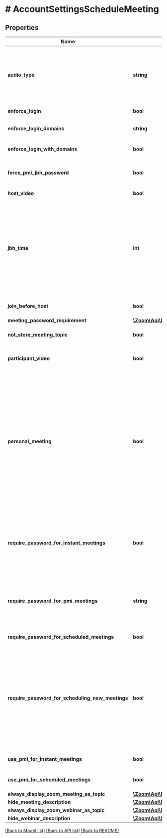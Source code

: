 # # AccountSettingsScheduleMeeting

## Properties

Name | Type | Description | Notes
------------ | ------------- | ------------- | -------------
**audio_type** | **string** | Determine how participants can join the audio portion of the meeting.&lt;br&gt;&#x60;both&#x60; - Telephony and VoIP.&lt;br&gt;&#x60;telephony&#x60; - Audio PSTN telephony only.&lt;br&gt;&#x60;voip&#x60; - VoIP only.&lt;br&gt;&#x60;thirdParty&#x60; - 3rd party audio conference. | [optional] [default to 'both']
**enforce_login** | **bool** | Only Zoom users who are signed in can join meetings. | [optional]
**enforce_login_domains** | **string** | Only signed in users with a specified domain can join the meeting. | [optional]
**enforce_login_with_domains** | **bool** | Only signed in users with a specific domain can join meetings. | [optional]
**force_pmi_jbh_password** | **bool** | Require a password for Personal Meetings if attendees can join before host. | [optional]
**host_video** | **bool** | Start meetings with the host video on. | [optional]
**jbh_time** | **int** | If the value of \&quot;join_before_host\&quot; field is set to &#x60;true&#x60;, this field can be used to indicate time limits within which a participant may join a meeting before a host. The value of this field can be one of the following:  *  &#x60;0&#x60;: Allow participant to join anytime. *  &#x60;5&#x60;: Allow participant to join 5 minutes before meeting start time.  * &#x60;10&#x60;: Allow participant to join 10 minutes before meeting start time. | [optional]
**join_before_host** | **bool** | Allow participants to join the meeting before the host arrives. | [optional]
**meeting_password_requirement** | [**\Zoom\Api\Model\AccountSettingsScheduleMeetingMeetingPasswordRequirement**](AccountSettingsScheduleMeetingMeetingPasswordRequirement.md) |  | [optional]
**not_store_meeting_topic** | **bool** | Always display \&quot;Zoom Meeting\&quot; as the meeting topic. | [optional]
**participant_video** | **bool** | Start meetings with the participant video on. Participants can change this setting during the meeting. | [optional]
**personal_meeting** | **bool** | Personal Meeting Setting.&lt;br&gt;&lt;br&gt; &#x60;true&#x60;: Indicates that the **\&quot;Enable Personal Meeting ID\&quot;** setting is turned on. Users can choose to use personal meeting ID for their meetings. &lt;br&gt;&lt;br&gt; &#x60;false&#x60;: Indicates that the **\&quot;Enable Personal Meeting ID\&quot;** setting is [turned off](https://support.zoom.us/hc/en-us/articles/201362843-Personal-meeting-ID-PMI-and-personal-link#h_aa0335c8-3b06-41bc-bc1f-a8b84ef17f2a). If this setting is disabled, meetings that were scheduled with PMI will be invalid. Scheduled meetings will need to be manually updated. For Zoom Phone only:If a user has been assigned a desk phone, **\&quot;Elevate to Zoom Meeting\&quot;** on desk phone will be disabled. | [optional]
**require_password_for_instant_meetings** | **bool** | Require a password for instant meetings. If you use PMI for your instant meetings, this option will be disabled. This setting is always enabled for free accounts and Pro accounts with a single host and cannot be modified for these accounts. | [optional]
**require_password_for_pmi_meetings** | **string** | Require a password for a meeting held using Personal Meeting ID (PMI) This setting is always enabled for free accounts and Pro accounts with a single host and cannot be modified for these accounts. | [optional]
**require_password_for_scheduled_meetings** | **bool** | Require a password for meetings which have already been scheduled | [optional]
**require_password_for_scheduling_new_meetings** | **bool** | Require a password when scheduling new meetings. This setting applies for regular meetings that do not use PMI. If enabled, a password will be generated while a host schedules a new meeting and participants will be required to enter the password before they can join the meeting. This setting is always enabled for free accounts and Pro accounts with a single host and cannot be modified for these accounts. | [optional]
**use_pmi_for_instant_meetings** | **bool** | Use Personal Meeting ID (PMI) when starting an instant meeting | [optional]
**use_pmi_for_scheduled_meetings** | **bool** | Use Personal Meeting ID (PMI) when scheduling a meeting | [optional]
**always_display_zoom_meeting_as_topic** | [**\Zoom\Api\Model\AccountSettingsScheduleMeetingAlwaysDisplayZoomMeetingAsTopic**](AccountSettingsScheduleMeetingAlwaysDisplayZoomMeetingAsTopic.md) |  | [optional]
**hide_meeting_description** | [**\Zoom\Api\Model\AccountSettingsScheduleMeetingHideMeetingDescription**](AccountSettingsScheduleMeetingHideMeetingDescription.md) |  | [optional]
**always_display_zoom_webinar_as_topic** | [**\Zoom\Api\Model\AccountSettingsScheduleMeetingAlwaysDisplayZoomWebinarAsTopic**](AccountSettingsScheduleMeetingAlwaysDisplayZoomWebinarAsTopic.md) |  | [optional]
**hide_webinar_description** | [**\Zoom\Api\Model\AccountSettingsScheduleMeetingHideWebinarDescription**](AccountSettingsScheduleMeetingHideWebinarDescription.md) |  | [optional]

[[Back to Model list]](../../README.md#models) [[Back to API list]](../../README.md#endpoints) [[Back to README]](../../README.md)
